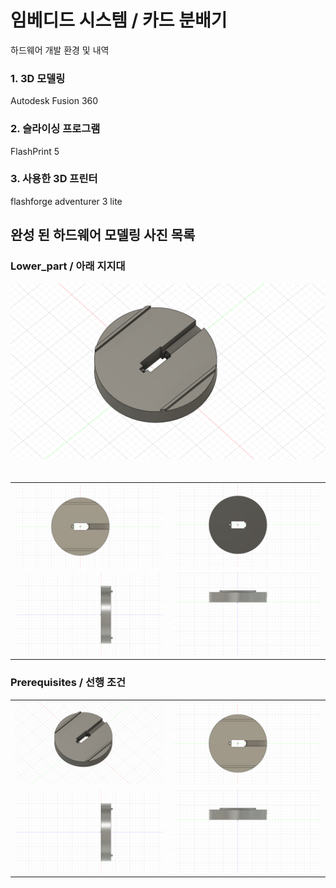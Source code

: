 # 임베디드 시스템 / 카드 분배기

하드웨어 개발 환경 및 내역

### 1. 3D 모델링
Autodesk Fusion 360

### 2. 슬라이싱 프로그램
FlashPrint 5

### 3. 사용한 3D 프린터
flashforge adventurer 3 lite

## 완성 된 하드웨어 모델링 사진 목록

### Lower_part / 아래 지지대
<p align="center">
   <img src="submit/(1) lower_part.png" alt="Main Image" width="800" style="margin-bottom:20px;"/>
  <table>
    <tr>
      <td><img src="submit/(1) lower_part_top.png" alt="Image 1" width="600"/></td>
      <td><img src="submit/(1) lower_part_bottom.png" alt="Image 2" width="600"/></td>
    </tr>
    <tr>
      <td><img src="submit/(1) lower_part_side.png" alt="Image 3" width="600"/></td>
      <td><img src="submit/(1) lower_part_side2.png" alt="Image 4" width="600"/></td>
    </tr>
  </table>
</p>


### Prerequisites / 선행 조건



<p align="center">
  <table>
    <tr>
      <td><img src="(1) lower_part.png" alt="Image 1" width="600"/></td>
      <td><img src="(1) lower_part_top.png" alt="Image 2" width="600"/></td>
    </tr>
    <tr>
      <td><img src="(1) lower_part_side.png" alt="Image 3" width="600"/></td>
      <td><img src="(1) lower_part_side2.png" alt="Image 4" width="600"/></td>
    </tr>
  </table>
</p>
